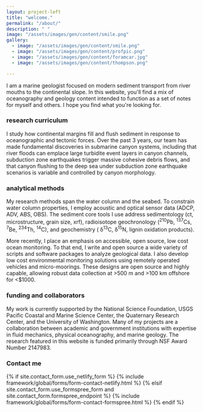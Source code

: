 ```yaml
---
layout: project-left
title: "welcome."
permalink: "/about/"
description: " "
image: "/assets/images/gen/content/smile.png"
gallery:
  - image: "/assets/images/gen/content/smile.png"
  - image: "/assets/images/gen/content/profpic.png"
  - image: "/assets/images/gen/content/foramcar.jpg"
  - image: "/assets/images/gen/content/thompson.png"

---
```

 I am a marine geologist focused on modern sediment transport from river mouths to the continental slope. In this website, you'll find a mix of oceanography and geology content intended to function as a set of notes for myself and others. I hope you find what you're looking for.

### research curriculum
 I study how continental margins fill and flush sediment in response to oceanographic and tectonic forces. Over the past 3 years, our team has made fundamental discoveries in submarine canyon systems, including that river floods can emplace large turbidite event layers in canyon channels, subduction zone earthquakes trigger massive cohesive debris flows, and that canyon flushing to the deep sea under subduction zone earthquake scenarios is variable and controlled by canyon morphology.
  

### analytical methods
My research methods span the water column and the seabed. To constrain water column properties, I employ acoustic and optical sensor data (ADCP, ADV, ABS, OBS). The sediment core tools I use address sedimentology (ct, microstructure, grain size, xrf), radioisotope geochronology (<sup>210</sup>Pb, <sup>137</sup>Cs, <sup>7</sup>Be, <sup>234</sup>Th, <sup>14</sup>C), and geochemistry ( δ<sup>13</sup>C,  δ<sup>15</sup>N, lignin oxidation products).
 
 More recently, I place an emphasis on accessible, open source, low cost ocean monitoring. To that end, I write and open source a wide variety of scripts and software packages to analyze geological data. I also develop low cost environmental monitoring solutions using remotely operated vehicles and micro-moorings. These designs are open source and highly capable, allowing robust data collection at >500 m and >100 km offshore for <$1000.


### funding and collaborators

  My work is currently supported by the National Science Foundation, USGS Pacific Coastal and Marine Science Center, the Quaternary Research Center, and the University of Washington. Many of my projects are a collaboration between academic and government institutions with expertise in fluid mechanics, physical oceanography, and marine geology. The research featured in this website is funded primarily through NSF Award Number 2147983.


### Contact me

{% if site.contact_form.use_netlify_form %}
  {% include framework/global/forms/form-contact-netlify.html %}
{% elsif site.contact_form.use_formspree_form and site.contact_form.formspree_endpoint %}
  {% include framework/global/forms/form-contact-formspree.html %}
{% endif %}
